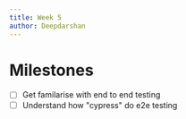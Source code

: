 ```yaml
---
title: Week 5
author: Deepdarshan
---
```


# Milestones

- [ ] Get familarise with end to end testing
- [ ] Understand how "cypress" do e2e testing
